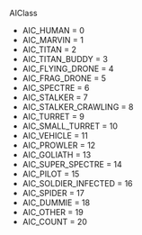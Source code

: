 AIClass
* AIC_HUMAN = 0
* AIC_MARVIN = 1
* AIC_TITAN = 2
* AIC_TITAN_BUDDY = 3
* AIC_FLYING_DRONE = 4
* AIC_FRAG_DRONE = 5
* AIC_SPECTRE = 6
* AIC_STALKER = 7
* AIC_STALKER_CRAWLING = 8
* AIC_TURRET = 9
* AIC_SMALL_TURRET = 10
* AIC_VEHICLE = 11
* AIC_PROWLER = 12
* AIC_GOLIATH = 13
* AIC_SUPER_SPECTRE = 14
* AIC_PILOT = 15
* AIC_SOLDIER_INFECTED = 16
* AIC_SPIDER = 17
* AIC_DUMMIE = 18
* AIC_OTHER = 19
* AIC_COUNT = 20
